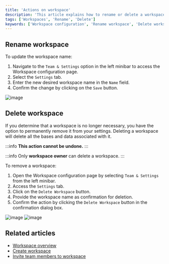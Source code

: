 ```yaml
---
title: 'Actions on workspace'
description: 'This article explains how to rename or delete a workspace.'
tags: ['Workspaces', 'Rename', 'Delete']
keywords: ['Workspace configuration', 'Rename workspace', 'Delete workspace', 'Workspace actions', 'Workspace management', 'Workspace administration', 'Workspace settings', 'Workspace organization']
---
```



## Rename workspace

To update the workspace name:

1. Navigate to the `Team & Settings` option in the left minibar to access the Workspace configuration page.
2. Select the `Settings` tab.
3. Enter the new desired workspace name in the `Name` field.
4. Confirm the change by clicking on the `Save` button.

![image](/img/v2/workspace/workspace-rename.png)

## Delete workspace
If you determine that a workspace is no longer necessary, you have the option to permanently remove it from your settings. Deleting a workspace will delete all the bases and data associated with it.

:::info
**This action cannot be undone.**
:::

:::info
Only **workspace owner** can delete a workspace.
:::

To remove a workspace:

1. Open the Workspace configuration page by selecting `Team & Settings` from the left minibar.
2. Access the `Settings` tab.
3. Click on the `Delete Workspace` button.
4. Provide the workspace name as confirmation for deletion.
5. Confirm the action by clicking the `Delete Workspace` button in the confirmation dialog box.

![image](/img/v2/workspace/workspace-delete.png)
![image](/img/v2/workspace/workspace-delete-confirmation.png)

## Related articles
- [Workspace overview](/workspaces/workspace-overview)
- [Create workspace](/workspaces/create-workspace)
- [Invite team members to workspace](/workspaces/workspace-collaboration)
